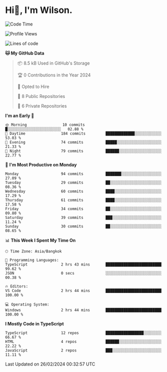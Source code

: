 # Hi👋, I'm Wilson.
<!--START_SECTION:waka-->
![Code Time](http://img.shields.io/badge/Code%20Time-1%2C191%20hrs%2037%20mins-blue)

![Profile Views](http://img.shields.io/badge/Profile%20Views-15-blue)

![Lines of code](https://img.shields.io/badge/From%20Hello%20World%20I%27ve%20Written-164.6%20thousand%20lines%20of%20code-blue)

**🐱 My GitHub Data** 

> 📦 8.5 kB Used in GitHub's Storage 
 > 
> 🏆 0 Contributions in the Year 2024
 > 
> 💼 Opted to Hire
 > 
> 📜 8 Public Repositories 
 > 
> 🔑 6 Private Repositories 
 > 
**I'm an Early 🐤** 

```text
🌞 Morning                10 commits          █░░░░░░░░░░░░░░░░░░░░░░░░   02.88 % 
🌆 Daytime                184 commits         █████████████░░░░░░░░░░░░   53.03 % 
🌃 Evening                74 commits          █████░░░░░░░░░░░░░░░░░░░░   21.33 % 
🌙 Night                  79 commits          ██████░░░░░░░░░░░░░░░░░░░   22.77 % 
```
📅 **I'm Most Productive on Monday** 

```text
Monday                   94 commits          ███████░░░░░░░░░░░░░░░░░░   27.09 % 
Tuesday                  29 commits          ██░░░░░░░░░░░░░░░░░░░░░░░   08.36 % 
Wednesday                60 commits          ████░░░░░░░░░░░░░░░░░░░░░   17.29 % 
Thursday                 61 commits          ████░░░░░░░░░░░░░░░░░░░░░   17.58 % 
Friday                   34 commits          ██░░░░░░░░░░░░░░░░░░░░░░░   09.80 % 
Saturday                 39 commits          ███░░░░░░░░░░░░░░░░░░░░░░   11.24 % 
Sunday                   30 commits          ██░░░░░░░░░░░░░░░░░░░░░░░   08.65 % 
```


📊 **This Week I Spent My Time On** 

```text
🕑︎ Time Zone: Asia/Bangkok

💬 Programming Languages: 
TypeScript               2 hrs 43 mins       █████████████████████████   99.62 % 
JSON                     0 secs              ░░░░░░░░░░░░░░░░░░░░░░░░░   00.38 % 

🔥 Editors: 
VS Code                  2 hrs 44 mins       █████████████████████████   100.00 % 

💻 Operating System: 
Windows                  2 hrs 44 mins       █████████████████████████   100.00 % 
```

**I Mostly Code in TypeScript** 

```text
TypeScript               12 repos            █████████████████░░░░░░░░   66.67 % 
HTML                     4 repos             ██████░░░░░░░░░░░░░░░░░░░   22.22 % 
JavaScript               2 repos             ███░░░░░░░░░░░░░░░░░░░░░░   11.11 % 
```




 Last Updated on 26/02/2024 00:32:57 UTC
<!--END_SECTION:waka-->
